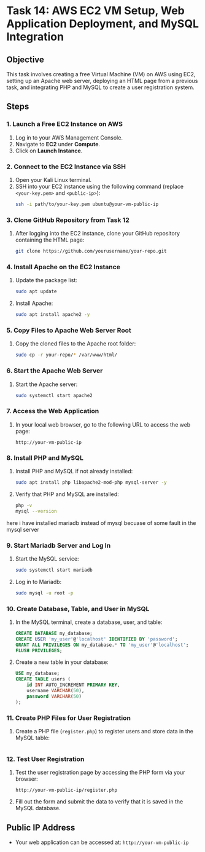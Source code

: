 # Task 14: AWS EC2 VM Setup, Web Application Deployment, and MySQL Integration

## Objective
This task involves creating a free Virtual Machine (VM) on AWS using EC2, setting up an Apache web server, deploying an HTML page from a previous task, and integrating PHP and MySQL to create a user registration system.

## Steps
### 1. Launch a Free EC2 Instance on AWS
1. Log in to your AWS Management Console.
2. Navigate to **EC2** under **Compute**.
3. Click on **Launch Instance**.

### 2. Connect to the EC2 Instance via SSH
1. Open your Kali Linux terminal.
2. SSH into your EC2 instance using the following command (replace `<your-key.pem>` and `<public-ip>`):
   ```bash
   ssh -i path/to/your-key.pem ubuntu@your-vm-public-ip
   ```
### 3. Clone GitHub Repository from Task 12
1. After logging into the EC2 instance, clone your GitHub repository containing the HTML page:
   ```bash
   git clone https://github.com/yourusername/your-repo.git
   ```
### 4. Install Apache on the EC2 Instance
1. Update the package list:
   ```bash
   sudo apt update
   ```
2. Install Apache:
   ```bash
   sudo apt install apache2 -y
   ```

### 5. Copy Files to Apache Web Server Root
1. Copy the cloned files to the Apache root folder:
   ```bash
   sudo cp -r your-repo/* /var/www/html/
   ```

### 6. Start the Apache Web Server
1. Start the Apache server:
   ```bash
   sudo systemctl start apache2
   ```

### 7. Access the Web Application
1. In your local web browser, go to the following URL to access the web page:
   ```
   http://your-vm-public-ip
   ```
### 8. Install PHP and MySQL
1. Install PHP and MySQL if not already installed:
   ```bash
   sudo apt install php libapache2-mod-php mysql-server -y
   ```
2. Verify that PHP and MySQL are installed:
   ```bash
   php -v
   mysql --version
   ```
here i have installed mariadb instead of mysql becuase of some fault in the mysql server 
### 9. Start Mariadb Server and Log In
1. Start the MySQL service:
   ```bash
   sudo systemctl start mariadb
   ```
2. Log in to Mariadb:
   ```bash
   sudo mysql -u root -p
   ```

### 10. Create Database, Table, and User in MySQL
1. In the MySQL terminal, create a database, user, and table:
   ```sql
   CREATE DATABASE my_database;
   CREATE USER 'my_user'@'localhost' IDENTIFIED BY 'password';
   GRANT ALL PRIVILEGES ON my_database.* TO 'my_user'@'localhost';
   FLUSH PRIVILEGES;
   ```
2. Create a new table in your database:
   ```sql
   USE my_database;
   CREATE TABLE users (
       id INT AUTO_INCREMENT PRIMARY KEY,
       username VARCHAR(50),
       password VARCHAR(50)
   );
   ```

### 11. Create PHP Files for User Registration
1. Create a PHP file (`register.php`) to register users and store data in the MySQL table:
   ```

### 12. Test User Registration
1. Test the user registration page by accessing the PHP form via your browser:
   ```
   http://your-vm-public-ip/register.php
   ```
2. Fill out the form and submit the data to verify that it is saved in the MySQL database.


## Public IP Address
- Your web application can be accessed at: `http://your-vm-public-ip`
